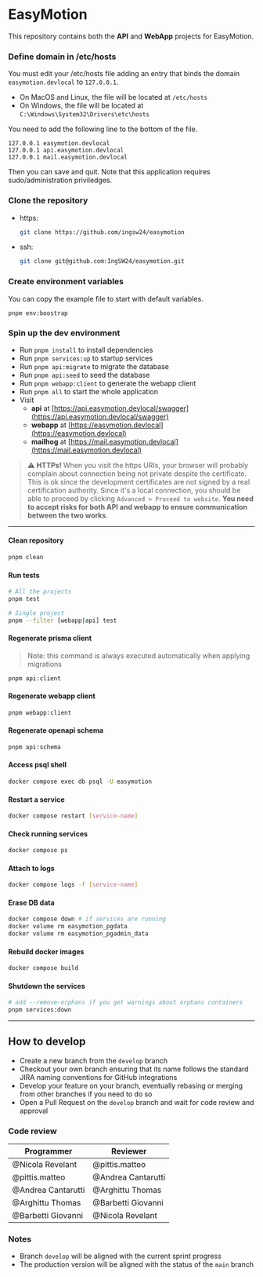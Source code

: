 # EasyMotion

This repository contains both the **API** and **WebApp** projects for EasyMotion.

### Define domain in /etc/hosts

You must edit your /etc/hosts file adding an entry that binds the domain `easymotion.devlocal` to `127.0.0.1`.

- On MacOS and Linux, the file will be located at `/etc/hosts`
- On Windows, the file will be located at `C:\Windows\System32\Drivers\etc\hosts`

You need to add the following line to the bottom of the file.

```
127.0.0.1 easymotion.devlocal
127.0.0.1 api.easymotion.devlocal
127.0.0.1 mail.easymotion.devlocal
```

Then you can save and quit. Note that this application requires sudo/administration priviledges.

### Clone the repository

- https:

  ```bash
  git clone https://github.com/ingsw24/easymotion
  ```

- ssh:

  ```bash
  git clone git@github.com:IngSW24/easymotion.git
  ```

### Create environment variables

You can copy the example file to start with default variables.

```
pnpm env:boostrap
```

### Spin up the dev environment

- Run `pnpm install` to install dependencies
- Run `pnpm services:up` to startup services
- Run `pnpm api:migrate` to migrate the database
- Run `pnpm api:seed` to seed the database
- Run `pnpm webapp:client` to generate the webapp client
- Run `pnpm all` to start the whole application
- Visit
  - **api** at [https://api.easymotion.devlocal/swagger](https://api.easymotion.devlocal/swagger)
  - **webapp** at [https://easymotion.devlocal](https://easymotion.devlocal)
  - **mailhog** at [https://mail.easymotion.devlocal](https://mail.easymotion.devlocal)

> ⚠️ **HTTPs!** When you visit the https URIs, your browser will probably complain about connection being not private despite the certificate. This is ok since the development certificates are not signed by a real certification authority. Since it's a local connection, you should be able to proceed by clicking `Advanced > Proceed to website`. **You need to accept risks for both API and webapp to ensure communication between the two works**.

---

#### Clean repository

```bash
pnpm clean
```

#### Run tests

```bash
# All the projects
pnpm test

# Single project
pnpm --filter [webapp|api] test
```

#### Regenerate prisma client

> Note: this command is always executed automatically when applying migrations

```bash
pnpm api:client
```

#### Regenerate webapp client

```bash
pnpm webapp:client
```

#### Regenerate openapi schema

```bash
pnpm api:schema
```

#### Access psql shell

```bash
docker compose exec db psql -U easymotion
```

#### Restart a service

```bash
docker compose restart [service-name]
```

#### Check running services

```bash
docker compose ps
```

#### Attach to logs

```bash
docker compose logs -f [service-name]
```

#### Erase DB data

```bash
docker compose down # if services are running
docker volume rm easymotion_pgdata
docker volume rm easymotion_pgadmin_data
```

#### Rebuild docker images

```bash
docker compose build
```

#### Shutdown the services

```bash
# add --remove-orphans if you get warnings about orphans containers
pnpm services:down
```

---

## How to develop

- Create a new branch from the `develop` branch
- Checkout your own branch ensuring that its name follows the standard JIRA naming conventions for GitHub integrations
- Develop your feature on your branch, eventually rebasing or merging from other branches if you need to do so
- Open a Pull Request on the `develop` branch and wait for code review and approval

### Code review

| Programmer         | Reviewer           |
| ------------------ | ------------------ |
| @Nicola Revelant   | @pittis.matteo     |
| @pittis.matteo     | @Andrea Cantarutti |
| @Andrea Cantarutti | @Arghittu Thomas   |
| @Arghittu Thomas   | @Barbetti Giovanni |
| @Barbetti Giovanni | @Nicola Revelant   |

### Notes

- Branch `develop` will be aligned with the current sprint progress
- The production version will be aligned with the status of the `main` branch
